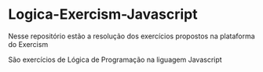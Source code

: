 # Logica-Exercism-Javascript

Nesse repositório estão a resolução dos exercícios propostos na plataforma do Exercism

São exercícios de Lógica de Programação na liguagem Javascript
